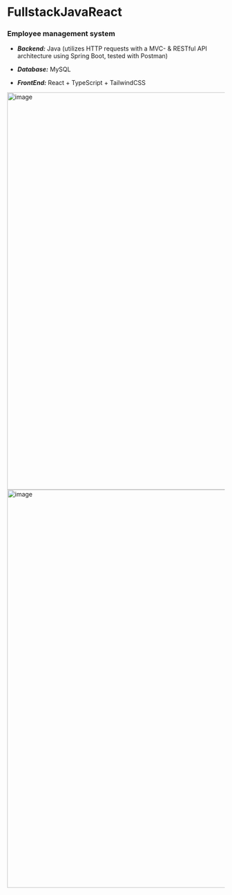 # FullstackJavaReact
### Employee management system

- ***Backend:*** Java (utilizes HTTP requests with a MVC- & RESTful API architecture using Spring Boot, tested with Postman)

- ***Database:*** MySQL

- ***FrontEnd:*** React + TypeScript + TailwindCSS


<img width="919" alt="image" src="https://github.com/navidasaman/FullstackJavaReact/assets/119083568/74872550-d08a-4c9d-b46c-b7ed19ee7d5a">

<img width="921" alt="image" src="https://github.com/navidasaman/FullstackJavaReact/assets/119083568/6d312735-6c66-4500-94c4-6fd40e236097">
